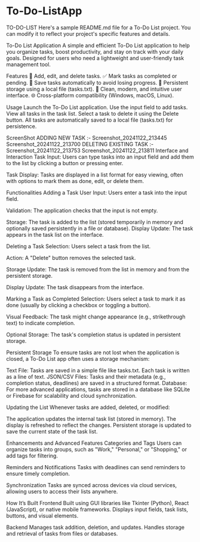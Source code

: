 # To-Do-ListApp
TO-DO-LIST
Here's a sample README.md file for a To-Do List project. You can modify it to reflect your project's specific features and details.

To-Do List Application
A simple and efficient To-Do List application to help you organize tasks, boost productivity, and stay on track with your daily goals. Designed for users who need a lightweight and user-friendly task management tool.

Features
📝 Add, edit, and delete tasks. ✅ Mark tasks as completed or pending. 📁 Save tasks automatically to avoid losing progress. 📂 Persistent storage using a local file (tasks.txt). 🎨 Clean, modern, and intuitive user interface. 🌐 Cross-platform compatibility (Windows, macOS, Linux).

Usage
Launch the To-Do List application. Use the input field to add tasks. View all tasks in the task list. Select a task to delete it using the Delete button. All tasks are automatically saved to a local file (tasks.txt) for persistence.

ScreenShot
ADDING NEW TASK :-
Screenshot_20241122_213445 Screenshot_20241122_213700
DELETING EXISTING TASK :-
Screenshot_20241122_213753 Screenshot_20241122_213811
Interface and Interaction
Task Input:
Users can type tasks into an input field and add them to the list by clicking a button or pressing enter.

Task Display:
Tasks are displayed in a list format for easy viewing, often with options to mark them as done, edit, or delete them.

Functionalities
Adding a Task
User Input:
Users enter a task into the input field.

Validation:
The application checks that the input is not empty.

Storage:
The task is added to the list (stored temporarily in memory and optionally saved persistently in a file or database). Display Update: The task appears in the task list on the interface.

Deleting a Task
Selection:
Users select a task from the list.

Action:
A "Delete" button removes the selected task.

Storage Update:
The task is removed from the list in memory and from the persistent storage.

Display Update:
The task disappears from the interface.

Marking a Task as Completed
Selection:
Users select a task to mark it as done (usually by clicking a checkbox or toggling a button).

Visual Feedback:
The task might change appearance (e.g., strikethrough text) to indicate completion.

Optional Storage:
The task's completion status is updated in persistent storage.

Persistent Storage
To ensure tasks are not lost when the application is closed, a To-Do List app often uses a storage mechanism:

Text File: Tasks are saved in a simple file like tasks.txt. Each task is written as a line of text.
JSON/CSV Files: Tasks and their metadata (e.g., completion status, deadlines) are saved in a structured format. Database: For more advanced applications, tasks are stored in a database like SQLite or Firebase for scalability and cloud synchronization.

Updating the List
Whenever tasks are added, deleted, or modified:

The application updates the internal task list (stored in memory). The display is refreshed to reflect the changes. Persistent storage is updated to save the current state of the task list.

Enhancements and Advanced Features
Categories and Tags Users can organize tasks into groups, such as "Work," "Personal," or "Shopping," or add tags for filtering.

Reminders and Notifications
Tasks with deadlines can send reminders to ensure timely completion.

Synchronization
Tasks are synced across devices via cloud services, allowing users to access their lists anywhere.

How It’s Built
Frontend
Built using GUI libraries like Tkinter (Python), React (JavaScript), or native mobile frameworks. Displays input fields, task lists, buttons, and visual elements.

Backend
Manages task addition, deletion, and updates. Handles storage and retrieval of tasks from files or databases.
